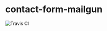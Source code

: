 # contact-form-mailgun
![Travis Cl](https://travis-ci.org/hsandstromOM/contact-form-mailgun.svg?branch=master)
